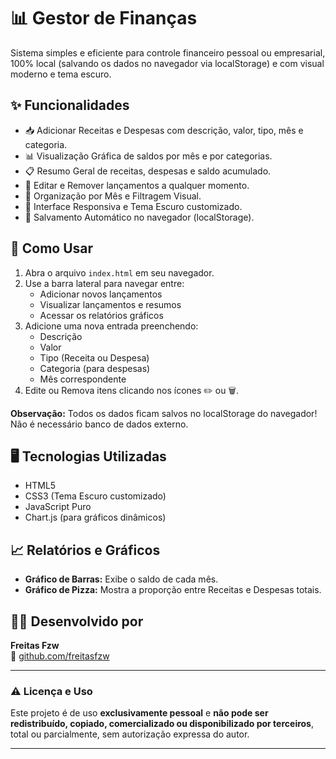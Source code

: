 # 📊 Gestor de Finanças
Sistema simples e eficiente para controle financeiro pessoal ou empresarial, 100% local (salvando os dados no navegador via localStorage) e com visual moderno e tema escuro.

## ✨ Funcionalidades
- 📥 Adicionar Receitas e Despesas com descrição, valor, tipo, mês e categoria.
- 📊 Visualização Gráfica de saldos por mês e por categorias.
- 📋 Resumo Geral de receitas, despesas e saldo acumulado.
- 🧹 Editar e Remover lançamentos a qualquer momento.
- 📅 Organização por Mês e Filtragem Visual.
- 🎨 Interface Responsiva e Tema Escuro customizado.
- 🧠 Salvamento Automático no navegador (localStorage).

## 🚀 Como Usar
1. Abra o arquivo `index.html` em seu navegador.
2. Use a barra lateral para navegar entre:
   - Adicionar novos lançamentos
   - Visualizar lançamentos e resumos
   - Acessar os relatórios gráficos
3. Adicione uma nova entrada preenchendo:
   - Descrição
   - Valor
   - Tipo (Receita ou Despesa)
   - Categoria (para despesas)
   - Mês correspondente
4. Edite ou Remova itens clicando nos ícones ✏️ ou 🗑️.

**Observação:** Todos os dados ficam salvos no localStorage do navegador! Não é necessário banco de dados externo.

## 🖥️ Tecnologias Utilizadas
- HTML5
- CSS3 (Tema Escuro customizado)
- JavaScript Puro
- Chart.js (para gráficos dinâmicos)

## 📈 Relatórios e Gráficos
- **Gráfico de Barras:** Exibe o saldo de cada mês.
- **Gráfico de Pizza:** Mostra a proporção entre Receitas e Despesas totais.


## 🧑‍💻 Desenvolvido por

**Freitas Fzw**  
🔗 [github.com/freitasfzw](https://github.com/freitasfzw)

---

### ⚠️ Licença e Uso

Este projeto é de uso **exclusivamente pessoal** e **não pode ser redistribuído, copiado, comercializado ou disponibilizado por terceiros**, total ou parcialmente, sem autorização expressa do autor.

---
